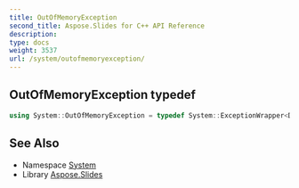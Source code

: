 ```yaml
---
title: OutOfMemoryException
second_title: Aspose.Slides for C++ API Reference
description: 
type: docs
weight: 3537
url: /system/outofmemoryexception/
---
```

## OutOfMemoryException typedef




```cpp
using System::OutOfMemoryException = typedef System::ExceptionWrapper<Details_OutOfMemoryException >
```

## See Also

* Namespace [System](../)
* Library [Aspose.Slides](../../)